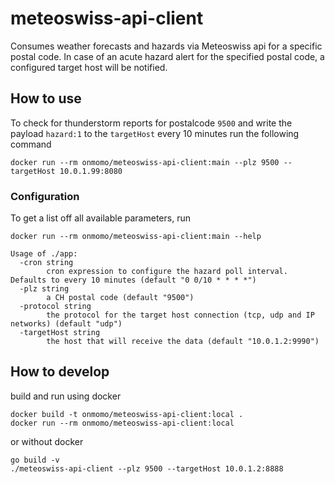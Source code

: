 # meteoswiss-api-client
Consumes weather forecasts and hazards via Meteoswiss api for a specific postal code.
In case of an acute hazard alert for the specified postal code, a configured target host will be notified.

## How to use
To check for thunderstorm reports for postalcode `9500` and write the payload `hazard:1` to the `targetHost` every 10 minutes run the following command

```
docker run --rm onmomo/meteoswiss-api-client:main --plz 9500 --targetHost 10.0.1.99:8080
```

### Configuration
To get a list off all available parameters, run
```
docker run --rm onmomo/meteoswiss-api-client:main --help

Usage of ./app:
  -cron string
    	cron expression to configure the hazard poll interval. Defaults to every 10 minutes (default "0 0/10 * * * *")
  -plz string
    	a CH postal code (default "9500")
  -protocol string
    	the protocol for the target host connection (tcp, udp and IP networks) (default "udp")
  -targetHost string
    	the host that will receive the data (default "10.0.1.2:9990")
```


## How to develop

build and run using docker
```
docker build -t onmomo/meteoswiss-api-client:local .
docker run --rm onmomo/meteoswiss-api-client:local
```
or without docker
```
go build -v
./meteoswiss-api-client --plz 9500 --targetHost 10.0.1.2:8888
```
